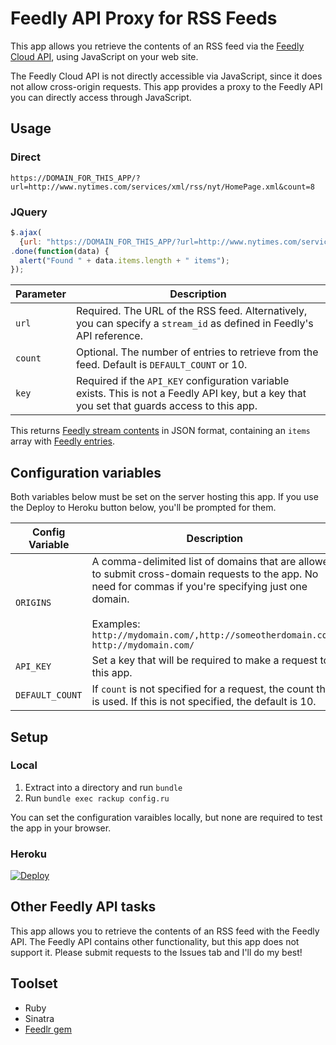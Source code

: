 # Feedly API Proxy for RSS Feeds

This app allows you retrieve the contents of an RSS feed via the [Feedly Cloud API](https://developer.feedly.com/), using JavaScript on your web site.

The Feedly Cloud API is not directly accessible via JavaScript, since it does not allow cross-origin requests. This app provides a proxy to the Feedly API you can directly access through JavaScript.

## Usage

### Direct

`https://DOMAIN_FOR_THIS_APP/?url=http://www.nytimes.com/services/xml/rss/nyt/HomePage.xml&count=8`

### JQuery

```javascript
$.ajax(
  {url: "https://DOMAIN_FOR_THIS_APP/?url=http://www.nytimes.com/services/xml/rss/nyt/HomePage.xml&count=8"})
.done(function(data) {
  alert("Found " + data.items.length + " items");
});
```

Parameter | Description
--------- | -----------
`url`    | Required. The URL of the RSS feed. Alternatively, you can specify a `stream_id` as defined in Feedly's API reference.
`count`   | Optional. The number of entries to retrieve from the feed. Default is `DEFAULT_COUNT` or 10.
`key`     | Required if the `API_KEY` configuration variable exists. This is not a Feedly API key, but a key that you set that guards access to this app.

This returns [Feedly stream contents](https://developer.feedly.com/v3/streams/#get-the-content-of-a-stream) in JSON format, containing an `items` array with [Feedly entries](https://developer.feedly.com/v3/entries/).

## Configuration variables

Both variables below must be set on the server hosting this app. If you use the Deploy to Heroku button below, you'll be prompted for them.

Config Variable | Description
--------------- | -----------
`ORIGINS`       | A comma-delimited list of domains that are allowed to submit cross-domain requests to the app.  No need for commas if you're specifying just one domain.<br/><br/>Examples:<br/>`http://mydomain.com/,http://someotherdomain.com/`<br/>`http://mydomain.com/`
`API_KEY`       | Set a key that will be required to make a request to this app.
`DEFAULT_COUNT` | If `count` is not specified for a request, the count that is used. If this is not specified, the default is 10.

## Setup

### Local
1. Extract into a directory and run `bundle`
2. Run `bundle exec rackup config.ru`

You can set the configuration varaibles locally, but none are required to test the app in your browser.

### Heroku
[![Deploy](https://www.herokucdn.com/deploy/button.png)](https://heroku.com/deploy)

## Other Feedly API tasks

This app allows you to retrieve the contents of an RSS feed with the Feedly API. The Feedly API contains other functionality, but this app does not support it. Please submit requests to the Issues tab and I'll do my best!

## Toolset

- Ruby
- Sinatra
- [Feedlr gem](https://github.com/khelll/feedlr)
